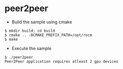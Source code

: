# peer2peer
- Build the sample using cmake
```
$ mkdir build; cd build
$ cmake .. -DCMAKE_PREFIX_PATH=/opt/rocm
$ make
```
- Execute the sample
```
$ ./peer2peer
Peer2Peer application requires atleast 2 gpu devices
```